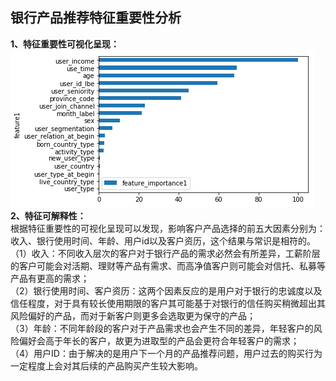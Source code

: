 ## 银行产品推荐特征重要性分析  
**1、特征重要性可视化呈现：**  
![image](https://github.com/arthurt53/RS6-work/blob/master/L17/Action/%E4%B8%8B%E8%BD%BD.png)  
**2、特征可解释性：**  
根据特征重要性的可视化呈现可以发现，影响客户产品选择的前五大因素分别为：收入、银行使用时间、年龄、用户id以及客户资历，这个结果与常识是相符的。  
（1）收入：不同收入层次的客户对于银行产品的需求必然会有所差异，工薪阶层的客户可能会对活期、理财等产品有需求、而高净值客户则可能会对信托、私募等产品有更高的需求；    
（2）银行使用时间、客户资历：这两个因素反应的是用户对于银行的忠诚度以及信任程度，对于具有较长使用期限的客户其可能基于对银行的信任购买稍微超出其风险偏好的产品，而对于新客户则更多会选取更为保守的产品；  
（3）年龄：不同年龄段的客户对于产品需求也会产生不同的差异，年轻客户的风险偏好会高于年长的客户，故更为进取型的产品会更符合年轻客户的需求；  
（4）用户ID：由于解决的是用户下一个月的产品推荐问题，用户过去的购买行为一定程度上会对其后续的产品购买产生较大影响。  
